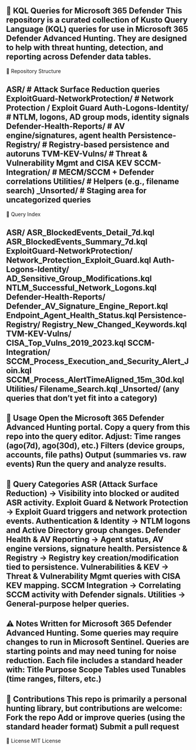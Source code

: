 🔎 KQL Queries for Microsoft 365 Defender
This repository is a curated collection of Kusto Query Language (KQL) queries for use in Microsoft 365 Defender Advanced Hunting.
They are designed to help with threat hunting, detection, and reporting across Defender data tables.
----------------------------------------------------------------------------------------------------------------------------
📂 Repository Structure

ASR/                               # Attack Surface Reduction queries
ExploitGuard-NetworkProtection/    # Network Protection / Exploit Guard
Auth-Logons-Identity/              # NTLM, logons, AD group mods, identity signals
Defender-Health-Reports/           # AV engine/signatures, agent health
Persistence-Registry/              # Registry-based persistence and autoruns
TVM-KEV-Vulns/                     # Threat & Vulnerability Mgmt and CISA KEV
SCCM-Integration/                  # MECM/SCCM + Defender correlations
Utilities/                         # Helpers (e.g., filename search)
_Unsorted/                         # Staging area for uncategorized queries
----------------------------------------------------------------------------------
📑 Query Index

ASR/
  ASR_BlockedEvents_Detail_7d.kql
  ASR_BlockedEvents_Summary_7d.kql
ExploitGuard-NetworkProtection/
  Network_Protection_Exploit_Guard.kql
Auth-Logons-Identity/
  AD_Sensitive_Group_Modifications.kql
  NTLM_Successful_Network_Logons.kql
Defender-Health-Reports/
  Defender_AV_Signature_Engine_Report.kql
  Endpoint_Agent_Health_Status.kql
Persistence-Registry/
  Registry_New_Changed_Keywords.kql
TVM-KEV-Vulns/
  CISA_Top_Vulns_2019_2023.kql
SCCM-Integration/
  SCCM_Process_Execution_and_Security_Alert_Join.kql
  SCCM_Process_AlertTimeAligned_15m_30d.kql
Utilities/
  Filename_Search.kql
_Unsorted/ (any queries that don’t yet fit into a category)
------------------------------------------------------------------------------
🚀 Usage
Open the Microsoft 365 Defender Advanced Hunting portal.
Copy a query from this repo into the query editor.
Adjust:
  Time ranges (ago(7d), ago(30d), etc.)
  Filters (device groups, accounts, file paths)
  Output (summaries vs. raw events)
  Run the query and analyze results.
-----------------------------------------------------------------------------------------
🧩 Query Categories
ASR (Attack Surface Reduction) → Visibility into blocked or audited ASR activity.
Exploit Guard & Network Protection → Exploit Guard triggers and network protection events.
Authentication & Identity → NTLM logons and Active Directory group changes.
Defender Health & AV Reporting → Agent status, AV engine versions, signature health.
Persistence & Registry → Registry key creation/modification tied to persistence.
Vulnerabilities & KEV → Threat & Vulnerability Mgmt queries with CISA KEV mapping.
SCCM Integration → Correlating SCCM activity with Defender signals.
Utilities → General-purpose helper queries.
-----------------------------------------------------------------------------------------

⚠️ Notes
Written for Microsoft 365 Defender Advanced Hunting.
Some queries may require changes to run in Microsoft Sentinel.
Queries are starting points and may need tuning for noise reduction.
Each file includes a standard header with:
  Title
  Purpose
  Scope
  Tables used
  Tunables (time ranges, filters, etc.)
-----------------------------------------------------------------------------------------

🤝 Contributions
**This repo is primarily a personal hunting library, but contributions are welcome:
  Fork the repo
  Add or improve queries (using the standard header format)
  Submit a pull request**
----------------------------------------------------------------------------------------

📜 License
MIT License   
